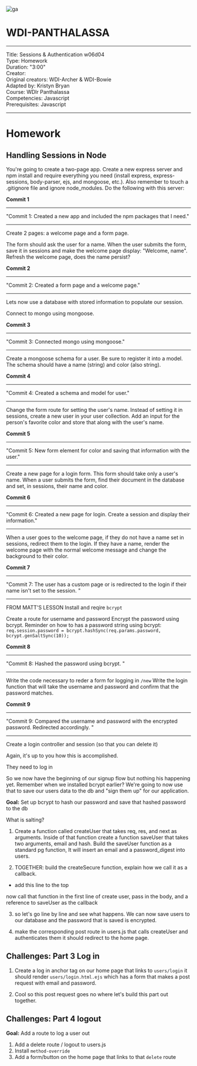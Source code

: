 ![ga](http://mobbook.generalassemb.ly/ga_cog.png)

# WDI-PANTHALASSA

---
Title: Sessions & Authentication w06d04 <br>
Type: Homework<br>
Duration: "3:00"<br>
Creator:<br>
    Original creators: WDI-Archer & WDI-Bowie<br>
    Adapted by: Kristyn Bryan<br>
    Course: WDIr Panthalassa<br>
Competencies: Javascript <br>
Prerequisites: Javascript<br>

---
# Homework

## Handling Sessions in Node

You're going to create a two-page app. Create a new express server and npm install and require everything you need (install express, express-sessions, body-parser, ejs, and mongoose, etc.). Also remember to touch a .gitignore file and ignore node_modules. Do the following with this server:

**Commit 1** <br>
<hr>
"Commit 1: Created a new app and included the npm packages that I need."
<hr>

Create 2 pages: a welcome page and a form page. 

The form should ask the user for a name. When the user submits the form, save it in sessions and make the welcome page display: "Welcome, name". Refresh the welcome page, does the name persist?

**Commit 2** <br>
<hr>
"Commit 2: Created a form page and a welcome page."
<hr>

Lets now use a database with stored information to populate our session.

Connect to mongo using mongoose.

**Commit 3** <br>
<hr>
"Commit 3: Connected mongo using mongoose."
<hr>

Create a mongoose schema for a user. Be sure to register it into a model. The schema should have a name (string) and color (also string).

**Commit 4** <br>
<hr>
"Commit 4: Created a schema and model for user."
<hr>

Change the form route for setting the user's name. Instead of setting it in sessions, create a new user in your user collection. Add an input for the person's favorite color and store that along with the user's name.

**Commit 5** <br>
<hr>
"Commit 5: New form element for color and saving that information with the user."
<hr>

Create a new page for a login form. This form should take only a user's name. 
When a user submits the form, find their document in the database and set, in sessions, their name and color.

**Commit 6** <br>
<hr>
"Commit 6: Created a new page for login. Create a session and display their information."
<hr>

When a user goes to the welcome page, if they do not have a name set in sessions, redirect them to the login. If they have a name, render the welcome page with the normal welcome message and change the background to their color.

**Commit 7** <br>
<hr>
"Commit 7: The user has a custom page or is redirected to the login if their name isn't set to the session. "
<hr>

FROM MATT'S LESSON
Install and reqire `bcrypt`

Create a route for username and password
Encrypt the password using bcrypt.
Reminder on how to has a password string using bcrypt:
`req.session.password = bcrypt.hashSync(req.params.password, bcrypt.genSaltSync(10));`

**Commit 8** <br>
<hr>
"Commit 8: Hashed the password using bcrypt. "
<hr>

Write the code necessary to reder a form for logging in `/new`
Write the login function that will take the username and password and confirm that the password matches. 

**Commit 9** <br>
<hr>
"Commit 9: Compared the username and password with the encrypted password. Redirected accordingly. "
<hr>


Create a login controller and session (so that you can delete it)

Again, it's up to you how this is accomplished. 

They need to log in


So we now have the beginning of our signup flow but nothing his happening yet. Remember when we installed bcrypt earlier? We're going to now use that to save our users data to the db and "sign them up" for our application.

**Goal:** Set up bcrypt to hash our password and save that hashed password to the db


  What is salting?

1. Create a function called createUser that takes req, res, and next as arguments. Inside of that function create a function saveUser that takes two arguments, email and hash. Build the saveUser function as a standard pg function, It will insert an email and a password_digest into users.



2. TOGETHER: build the createSecure function, explain how we call it as a callback.

  - add this line to the top

  now call that function in the first line of create user, pass in the body, and a reference to saveUser as the callback

3. so let's go line by line and see what happens. We can now save users to our database and the password that is saved is encrypted.

4. make the corresponding post route in users.js that calls createUser and authenticates them it should redirect to the home page.

## Challenges: Part 3 Log in

1. Create a log in anchor tag on our home page that links to `users/login` it should render `users/login.html.ejs` which has a form that makes a post request with email and password.


2. Cool so this post request goes no where let's build this part out together.




## Challenges: Part 4 logout

**Goal:** Add a route to log a user out

1. Add a delete route / logout to users.js
2. Install `method-override`
3. Add a form/button on the home page that links to that `delete` route



